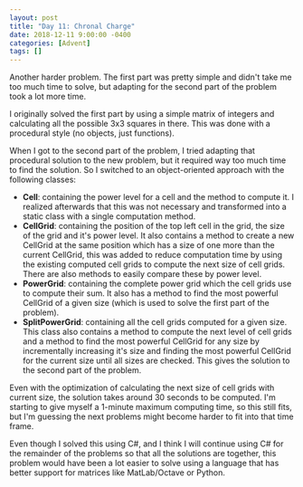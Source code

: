 ```yaml
---
layout: post
title: "Day 11: Chronal Charge"
date: 2018-12-11 9:00:00 -0400
categories: [Advent]
tags: []
---
```

Another harder problem. The first part was pretty simple and didn't take me too much time to solve, but adapting for the second part of the problem took a lot more time.

I originally solved the first part by using a simple matrix of integers and calculating all the possible 3x3 squares in there. This was done with a procedural style (no objects, just functions).

When I got to the second part of the problem, I tried adapting that procedural solution to the new problem, but it required way too much time to find the solution. So I switched to an object-oriented approach with the following classes:
- **Cell**: containing the power level for a cell and the method to compute it. I realized afterwards that this was not necessary and transformed into a static class with a single computation method.
- **CellGrid**: containing the position of the top left cell in the grid, the size of the grid and it's power level. It also contains a method to create a new CellGrid at the same position which has a size of one more than the current CellGrid, this was added to reduce computation time by using the existing computed cell grids to compute the next size of cell grids. There are also methods to easily compare these by power level.
- **PowerGrid**: containing the complete power grid which the cell grids use to compute their sum. It also has a method to find the most powerful CellGrid of a given size (which is used to solve the first part of the problem).
- **SplitPowerGrid**: containing all the cell grids computed for a given size. This class also contains a method to compute the next level of cell grids and a method to find the most powerful CellGrid for any size by incrementally increasing it's size and finding the most powerful CellGrid for the current size until all sizes are checked. This gives the solution to the second part of the problem.

Even with the optimization of calculating the next size of cell grids with current size, the solution takes around 30 seconds to be computed. I'm starting to give myself a 1-minute maximum computing time, so this still fits, but I'm guessing the next problems might become harder to fit into that time frame.

Even though I solved this using C#, and I think I will continue using C# for the remainder of the problems so that all the solutions are together, this problem would have been a lot easier to solve using a language that has better support for matrices like MatLab/Octave or Python.
